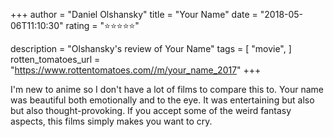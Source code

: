 +++
author = "Daniel Olshansky"
title = "Your Name"
date = "2018-05-06T11:10:30"
rating = "⭐⭐⭐⭐⭐"

description = "Olshansky's review of Your Name"
tags = [
    "movie",
]
rotten_tomatoes_url = "https://www.rottentomatoes.com//m/your_name_2017"
+++

I'm new to anime so I don't have a lot of films to compare this to. Your name was beautiful both emotionally and to the eye. It was entertaining but also but also thought-provoking. If you accept some of the weird fantasy aspects, this films simply makes you want to cry.
